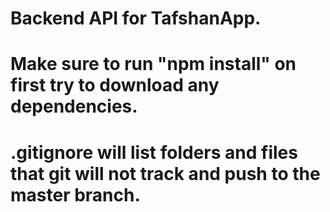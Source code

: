 # Backend API for TafshanApp.
# Make sure to run "npm install" on first try to download any dependencies.
# .gitignore will list folders and files that git will not track and push to the master branch. 
